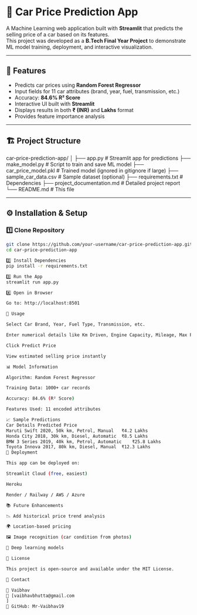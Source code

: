 # 🚗 Car Price Prediction App

A Machine Learning web application built with **Streamlit** that predicts the selling price of a car based on its features.  
This project was developed as a **B.Tech Final Year Project** to demonstrate ML model training, deployment, and interactive visualization.

---

## 📌 Features
- Predicts car prices using **Random Forest Regressor**  
- Input fields for 11 car attributes (brand, year, fuel, transmission, etc.)  
- Accuracy: **84.6% R² Score**  
- Interactive UI built with **Streamlit**  
- Displays results in both **₹ (INR)** and **Lakhs** format  
- Provides feature importance analysis  

---

## 🏗️ Project Structure
car-price-prediction-app/
│
├── app.py # Streamlit app for predictions
├── make_model.py # Script to train and save ML model
├── car_price_model.pkl # Trained model (ignored in gitignore if large)
├── sample_car_data.csv # Sample dataset (optional)
├── requirements.txt # Dependencies
├── project_documentation.md # Detailed project report
└── README.md # This file


---

## ⚙️ Installation & Setup

### 1️⃣ Clone Repository
```bash
git clone https://github.com/your-username/car-price-prediction-app.git
cd car-price-prediction-app

2️⃣ Install Dependencies
pip install -r requirements.txt

3️⃣ Run the App
streamlit run app.py

4️⃣ Open in Browser

Go to: http://localhost:8501

🎯 Usage

Select Car Brand, Year, Fuel Type, Transmission, etc.

Enter numerical details like Km Driven, Engine Capacity, Mileage, Max Power

Click Predict Price

View estimated selling price instantly

📊 Model Information

Algorithm: Random Forest Regressor

Training Data: 1000+ car records

Accuracy: 84.6% (R² Score)

Features Used: 11 encoded attributes

📈 Sample Predictions
Car Details	Predicted Price
Maruti Swift 2020, 50k km, Petrol, Manual	₹4.2 Lakhs
Honda City 2018, 30k km, Diesel, Automatic	₹8.5 Lakhs
BMW 3 Series 2019, 40k km, Petrol, Automatic	₹25.8 Lakhs
Toyota Innova 2017, 80k km, Diesel, Manual	₹12.3 Lakhs
🚀 Deployment

This app can be deployed on:

Streamlit Cloud (free, easiest)

Heroku

Render / Railway / AWS / Azure

📚 Future Enhancements

📉 Add historical price trend analysis

🌍 Location-based pricing

🖼️ Image recognition (car condition from photos)

🤖 Deep learning models

📝 License

This project is open-source and available under the MIT License.

💬 Contact

👤 Vaibhav
📧 [vaibhavbhutta@gmail.com
]
🔗 GitHub: Mr-Vaibhav19


